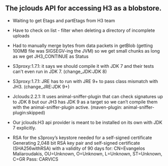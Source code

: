 
## The jclouds API for accessing H3 as a blobstore.


* Waiting to get Etags and partEtags from H3 team


* Have to check on list - filter when deleting a directory of incomplete uploads


* Had to manually merge bytes from data packets in getBlob (getting 100MB file was SIGSEGV-ing the JVM) so we get small chunks as long as we get JH3_CONTINUE as Status


* S3proxy:1.7.1: it says we should compile it with JDK 7 and their tests can't even run in JDK 7. 
(change_JDK:JDK 8)


* S3proxy:1.7.1: JRE has to run with JRE 9+ to pass class mismatch with JH3.
(change_JRE:JDK 9+)


* Jclouds:2.2.1: It uses animal-sniffer-plugin that can check signatures up to JDK 8 but our JH3 has JDK 9 as a target so we can’t compile them with the animal-sniffer-plugin active.
(maven-plugin: animal-sniffer-plugin:skipped)


* Our jclouds:H3 api provider is meant to be installed on its own with JDK 7 explicitly.

* RSA for the s3proxy’s keystore needed for a self-signed certificate
 Generating 2,048 bit RSA key pair and self-signed certificate (SHA256withRSA) with a validity of 90 days for: CN=Evangelos Maliaroudakis, OU=Unknown, O=Unknown, L=Unknown, ST=Unknown, C=GR
Pass: CARVICS

